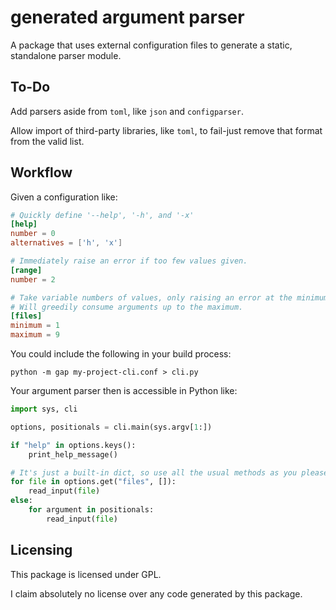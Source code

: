 
# generated argument parser

A package that uses external configuration files to generate a static, standalone parser module.


## To-Do

Add parsers aside from `toml`, like `json` and `configparser`.

Allow import of third-party libraries, like `toml`, to fail-just remove that format from the valid list.


## Workflow

Given a configuration like:

```toml
# Quickly define '--help', '-h', and '-x'
[help]
number = 0
alternatives = ['h', 'x']

# Immediately raise an error if too few values given.
[range]
number = 2

# Take variable numbers of values, only raising an error at the minimum.
# Will greedily consume arguments up to the maximum.
[files]
minimum = 1
maximum = 9
```

You could include the following in your build process:

```shell
python -m gap my-project-cli.conf > cli.py
```

Your argument parser then is accessible in Python like:

```python
import sys, cli

options, positionals = cli.main(sys.argv[1:])

if "help" in options.keys():
	print_help_message()

# It's just a built-in dict, so use all the usual methods as you please.
for file in options.get("files", []):
	read_input(file)
else:
	for argument in positionals:
		read_input(file)
```


## Licensing

This package is licensed under GPL.

I claim absolutely no license over any code generated by this package.



